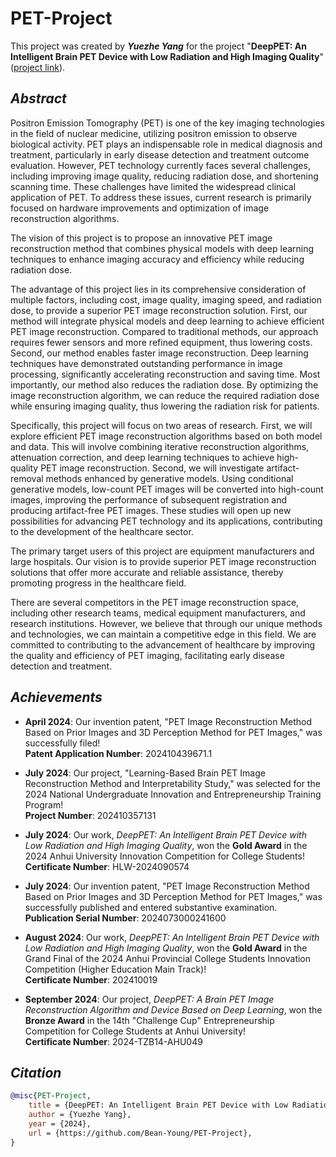 # PET-Project

This project was created by ***Yuezhe Yang*** for the project "**DeepPET: An Intelligent Brain PET Device with Low Radiation and High Imaging Quality**" ([project link](https://cy.ncss.cn/talentproject/detail/2c9581078f766ee1018f913aade77788)).

## ***Abstract***

Positron Emission Tomography (PET) is one of the key imaging technologies in the field of nuclear medicine, utilizing positron emission to observe biological activity. PET plays an indispensable role in medical diagnosis and treatment, particularly in early disease detection and treatment outcome evaluation. However, PET technology currently faces several challenges, including improving image quality, reducing radiation dose, and shortening scanning time. These challenges have limited the widespread clinical application of PET. To address these issues, current research is primarily focused on hardware improvements and optimization of image reconstruction algorithms.

The vision of this project is to propose an innovative PET image reconstruction method that combines physical models with deep learning techniques to enhance imaging accuracy and efficiency while reducing radiation dose.

The advantage of this project lies in its comprehensive consideration of multiple factors, including cost, image quality, imaging speed, and radiation dose, to provide a superior PET image reconstruction solution. First, our method will integrate physical models and deep learning to achieve efficient PET image reconstruction. Compared to traditional methods, our approach requires fewer sensors and more refined equipment, thus lowering costs. Second, our method enables faster image reconstruction. Deep learning techniques have demonstrated outstanding performance in image processing, significantly accelerating reconstruction and saving time. Most importantly, our method also reduces the radiation dose. By optimizing the image reconstruction algorithm, we can reduce the required radiation dose while ensuring imaging quality, thus lowering the radiation risk for patients.

Specifically, this project will focus on two areas of research. First, we will explore efficient PET image reconstruction algorithms based on both model and data. This will involve combining iterative reconstruction algorithms, attenuation correction, and deep learning techniques to achieve high-quality PET image reconstruction. Second, we will investigate artifact-removal methods enhanced by generative models. Using conditional generative models, low-count PET images will be converted into high-count images, improving the performance of subsequent registration and producing artifact-free PET images. These studies will open up new possibilities for advancing PET technology and its applications, contributing to the development of the healthcare sector.

The primary target users of this project are equipment manufacturers and large hospitals. Our vision is to provide superior PET image reconstruction solutions that offer more accurate and reliable assistance, thereby promoting progress in the healthcare field.

There are several competitors in the PET image reconstruction space, including other research teams, medical equipment manufacturers, and research institutions. However, we believe that through our unique methods and technologies, we can maintain a competitive edge in this field. We are committed to contributing to the advancement of healthcare by improving the quality and efficiency of PET imaging, facilitating early disease detection and treatment.

## ***Achievements***


- **April 2024**: Our invention patent, "PET Image Reconstruction Method Based on Prior Images and 3D Perception Method for PET Images," was successfully filed!  
  **Patent Application Number**: 202410439671.1

- **July 2024**: Our project, "Learning-Based Brain PET Image Reconstruction Method and Interpretability Study," was selected for the 2024 National Undergraduate Innovation and Entrepreneurship Training Program!  
  **Project Number**: 202410357131

- **July 2024**: Our work, *DeepPET: An Intelligent Brain PET Device with Low Radiation and High Imaging Quality*, won the **Gold Award** in the 2024 Anhui University Innovation Competition for College Students!  
  **Certificate Number**: HLW-2024090574

- **July 2024**: Our invention patent, "PET Image Reconstruction Method Based on Prior Images and 3D Perception Method for PET Images," was successfully published and entered substantive examination.  
  **Publication Serial Number**: 2024073000241600

- **August 2024**: Our work, *DeepPET: An Intelligent Brain PET Device with Low Radiation and High Imaging Quality*, won the **Gold Award** in the Grand Final of the 2024 Anhui Provincial College Students Innovation Competition (Higher Education Main Track)!  
  **Certificate Number**: 202410019

- **September 2024**: Our project, *DeepPET: A Brain PET Image Reconstruction Algorithm and Device Based on Deep Learning*, won the **Bronze Award** in the 14th "Challenge Cup" Entrepreneurship Competition for College Students at Anhui University!  
  **Certificate Number**: 2024-TZB14-AHU049

## ***Citation***

``````bibtex
@misc{PET-Project,
	title = {DeepPET: An Intelligent Brain PET Device with Low Radiation and High Imaging Quality*},
	author = {Yuezhe Yang},
	year = {2024},
	url = {https://github.com/Bean-Young/PET-Project},
}
